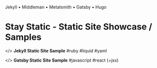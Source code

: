 
Jekyll • Middleman • Metalsmith • Gatsby • Hugo

# Stay Static - Static Site Showcase / Samples



</> **Jekyll Static Site Sample**  #ruby #liquid #yaml

</> **Gatsby Static Site Sample** #javascript #react (+jsx)
